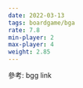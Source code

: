 ```yaml
---
date: 2022-03-13
tags: boardgame/bga
rate: 7.8
min-player: 2
max-player: 4
weight: 2.85
---
```


參考: bgg link